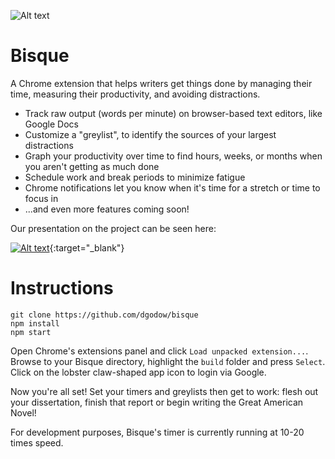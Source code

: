 ![Alt text](/src/images/favicon-128.png?raw=true)

# Bisque

A Chrome extension that helps writers get things done by managing their time, measuring their productivity, and avoiding distractions.

- Track raw output (words per minute) on browser-based text editors, like Google Docs
- Customize a "greylist", to identify the sources of your largest distractions
- Graph your productivity over time to find hours, weeks, or months when you aren't getting as much done
- Schedule work and break periods to minimize fatigue
- Chrome notifications let you know when it's time for a stretch or time to focus in
- ...and even more features coming soon!

Our presentation on the project can be seen here:

[![Alt text](https://img.youtube.com/vi/lxDZ-RvXnjg/0.jpg)](https://www.youtube.com/watch?v=lxDZ-RvXnjg){:target="_blank"}

# Instructions

```
git clone https://github.com/dgodow/bisque
npm install
npm start
```

Open Chrome's extensions panel and click `Load unpacked extension...`. Browse to your Bisque directory, highlight the `build` folder and press `Select`. Click on the lobster claw-shaped app icon to login via Google.

Now you're all set! Set your timers and greylists then get to work: flesh out your dissertation, finish that report or begin writing the Great American Novel!

For development purposes, Bisque's timer is currently running at 10-20 times speed.
